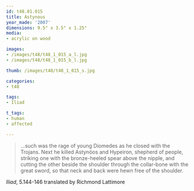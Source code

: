 ```yaml
---
id: t48.01.015
title: Astynous
year_made: '2007'
dimensions: 9.5" x 3.5" x 1.25"
media:
- acrylic on wood

images:
- /images/t48/t48_1_015_a_l.jpg
- /images/t48/t48_1_015_b_l.jpg

thumb: /images/t48/t48_1_015_s.jpg

categories:
- t48

tags:
- Iliad

t_tags:
- human
- affected

---
```


> …such was the rage of young Diomedes as he closed with the Trojans.
Next he killed Astynöos and Hypeiron, shepherd of people,
striking one with the bronze-heeled spear above the nipple,
and cutting the other beside the shoulder through the collar-bone
with the great sword, so that neck and back were hewn free of the
shoulder.

_Iliad_, 5.144-146 translated by Richmond Lattimore
